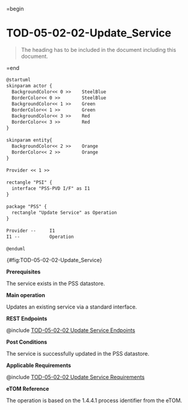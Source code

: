 =begin

# TOD-05-02-02-Update_Service

> The heading has to be included in the document including this document.

=end

```plantuml
@startuml
skinparam actor {
  BackgroundColor<< 0 >> 	SteelBlue
  BorderColor<< 0 >> 		SteelBlue
  BackgroundColor<< 1 >> 	Green
  BorderColor<< 1 >> 		Green
  BackgroundColor<< 3 >> 	Red
  BorderColor<< 3 >> 		Red
}

skinparam entity{
  BackgroundColor<< 2 >> 	Orange
  BorderColor<< 2 >> 		Orange
}

Provider << 1 >>

rectangle "PSI" {
  interface "PSS-PVD I/F" as I1
}

package "PSS" {
  rectangle "Update Service" as Operation
}

Provider --	    I1
I1 --           Operation

@enduml

```

![TOD-05-02-02: Update Service](../../common/pixel.png){#fig:TOD-05-02-02-Update_Service}

**Prerequisites**

The service exists in the PSS datastore.

**Main operation**

Updates an existing service via a standard interface.

**REST Endpoints**

@include [TOD-05-02-02 Update Service Endpoints](endpoints/TOD-05-02-02-Update_Service-endpoints.md)

**Post Conditions**

The service is successfully updated in the PSS datastore.

**Applicable Requirements**

@include [TOD-05-02-02 Update Service Requirements](requirements/TOD-05-02-02-Update_Service-requirements.md)

**eTOM Reference**

The operation is based on the 1.4.4.1 process identifier from the eTOM.
